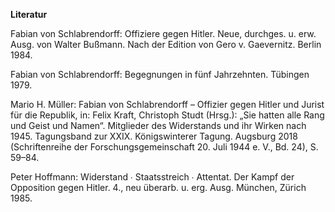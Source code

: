 **Literatur**

Fabian von Schlabrendorff: Offiziere gegen Hitler. Neue, durchges. u.
erw. Ausg. von Walter Bußmann. Nach der Edition von Gero v. Gaevernitz.
Berlin 1984.

Fabian von Schlabrendorff: Begegnungen in fünf Jahrzehnten. Tübingen
1979.

Mario H. Müller: Fabian von Schlabrendorff – Offizier gegen Hitler und
Jurist für die Republik, in: Felix Kraft, Christoph Studt (Hrsg.): „Sie
hatten alle Rang und Geist und Namen“. Mitglieder des Widerstands und
ihr Wirken nach 1945. Tagungsband zur XXIX. Königswinterer Tagung.
Augsburg 2018 (Schriftenreihe der Forschungsgemeinschaft 20. Juli 1944
e. V., Bd. 24), S. 59–84.

Peter Hoffmann: Widerstand ∙ Staatsstreich ∙ Attentat. Der Kampf der
Opposition gegen Hitler. 4., neu überarb. u. erg. Ausg. München, Zürich
1985.
